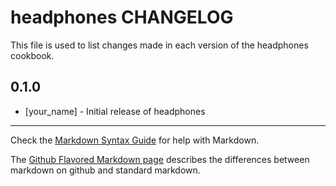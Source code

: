 headphones CHANGELOG
====================

This file is used to list changes made in each version of the headphones cookbook.

0.1.0
-----
- [your_name] - Initial release of headphones

- - -
Check the [Markdown Syntax Guide](http://daringfireball.net/projects/markdown/syntax) for help with Markdown.

The [Github Flavored Markdown page](http://github.github.com/github-flavored-markdown/) describes the differences between markdown on github and standard markdown.
